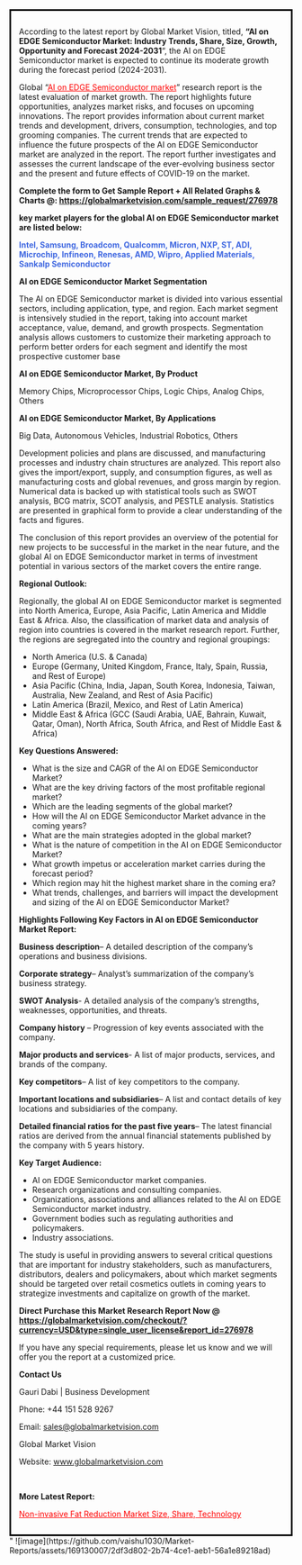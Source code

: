 <div style='border: 3px solid black; padding: 1em;'>

According to the latest report by Global Market Vision, titled, <strong>“AI on EDGE Semiconductor Market: Industry Trends, Share, Size, Growth, Opportunity and Forecast 2024-2031</strong>“, the AI on EDGE Semiconductor market is expected to continue its moderate growth during the forecast period (2024-2031).

Global “<a style='color: #ff0000;' href='https://globalmarketvision.com/reports/global-ai-on-edge-semiconductor-market/276978'>AI on EDGE Semiconductor market</a>” research report is the latest evaluation of market growth. The report highlights future opportunities, analyzes market risks, and focuses on upcoming innovations. The report provides information about current market trends and development, drivers, consumption, technologies, and top grooming companies. The current trends that are expected to influence the future prospects of the AI on EDGE Semiconductor market are analyzed in the report. The report further investigates and assesses the current landscape of the ever-evolving business sector and the present and future effects of COVID-19 on the market.

<strong>Complete the form to Get Sample Report + All Related Graphs &amp; Charts @: <a style='color: #ff0000;' href='https://globalmarketvision.com/sample_request/276978?utm_source=linkedinPulse&utm_medium=SN&utm_campaign=SN'><strong>https://globalmarketvision.com/sample_request/276978</strong></a></strong>

<strong>key market players for the global AI on EDGE Semiconductor market are listed below:</strong>

<strong style='color: #4169e1;'>Intel, Samsung, Broadcom, Qualcomm, Micron, NXP, ST, ADI, Microchip, Infineon, Renesas, AMD, Wipro, Applied Materials, Sankalp Semiconductor</strong>

<strong>AI on EDGE Semiconductor Market Segmentation</strong>

The AI on EDGE Semiconductor market is divided into various essential sectors, including application, type, and region. Each market segment is intensively studied in the report, taking into account market acceptance, value, demand, and growth prospects. Segmentation analysis allows customers to customize their marketing approach to perform better orders for each segment and identify the most prospective customer base

<strong>AI on EDGE Semiconductor Market, By Product</strong>

Memory Chips, Microprocessor Chips, Logic Chips, Analog Chips, Others

<strong>AI on EDGE Semiconductor Market, By Applications</strong>

Big Data, Autonomous Vehicles, Industrial Robotics, Others

Development policies and plans are discussed, and manufacturing processes and industry chain structures are analyzed. This report also gives the import/export, supply, and consumption figures, as well as manufacturing costs and global revenues, and gross margin by region. Numerical data is backed up with statistical tools such as SWOT analysis, BCG matrix, SCOT analysis, and PESTLE analysis. Statistics are presented in graphical form to provide a clear understanding of the facts and figures.

The conclusion of this report provides an overview of the potential for new projects to be successful in the market in the near future, and the global AI on EDGE Semiconductor market in terms of investment potential in various sectors of the market covers the entire range.

<strong>Regional Outlook:</strong>

Regionally, the global AI on EDGE Semiconductor market is segmented into North America, Europe, Asia Pacific, Latin America and Middle East &amp; Africa. Also, the classification of market data and analysis of region into countries is covered in the market research report. Further, the regions are segregated into the country and regional groupings:
<ul>
  <li>North America (U.S. &amp; Canada)</li>
  <li>Europe (Germany, United Kingdom, France, Italy, Spain, Russia, and Rest of Europe)</li>
  <li>Asia Pacific (China, India, Japan, South Korea, Indonesia, Taiwan, Australia, New Zealand, and Rest of Asia Pacific)</li>
  <li>Latin America (Brazil, Mexico, and Rest of Latin America)</li>
  <li>Middle East &amp; Africa (GCC (Saudi Arabia, UAE, Bahrain, Kuwait, Qatar, Oman), North Africa, South Africa, and Rest of Middle East &amp; Africa)</li>
</ul>
<strong>Key Questions Answered:</strong>
<ul>
  <li>What is the size and CAGR of the AI on EDGE Semiconductor Market?</li>
  <li>What are the key driving factors of the most profitable regional market?</li>
  <li>Which are the leading segments of the global market?</li>
  <li>How will the AI on EDGE Semiconductor Market advance in the coming years?</li>
  <li>What are the main strategies adopted in the global market?</li>
  <li>What is the nature of competition in the AI on EDGE Semiconductor Market?</li>
  <li>What growth impetus or acceleration market carries during the forecast period?</li>
  <li>Which region may hit the highest market share in the coming era?</li>
  <li>What trends, challenges, and barriers will impact the development and sizing of the AI on EDGE Semiconductor Market?</li>
</ul>
<strong>Highlights Following Key Factors in AI on EDGE Semiconductor Market Report:</strong>

<strong>Business description</strong>– A detailed description of the company’s operations and business divisions.

<strong>Corporate strategy</strong>– Analyst’s summarization of the company’s business strategy.

<strong>SWOT Analysis</strong>- A detailed analysis of the company’s strengths, weaknesses, opportunities, and threats.

<strong>Company history</strong> – Progression of key events associated with the company.

<strong>Major products and services</strong>- A list of major products, services, and brands of the company.

<strong>Key competitors</strong>– A list of key competitors to the company.

<strong>Important locations and subsidiaries</strong>– A list and contact details of key locations and subsidiaries of the company.

<strong>Detailed financial ratios for the past five years</strong>– The latest financial ratios are derived from the annual financial statements published by the company with 5 years history.

<strong>Key Target Audience:</strong>
<ul>
  <li>AI on EDGE Semiconductor market companies.</li>
  <li>Research organizations and consulting companies.</li>
  <li>Organizations, associations and alliances related to the AI on EDGE Semiconductor market industry.</li>
  <li>Government bodies such as regulating authorities and policymakers.</li>
  <li>Industry associations.</li>
</ul>
The study is useful in providing answers to several critical questions that are important for industry stakeholders, such as manufacturers, distributors, dealers and policymakers, about which market segments should be targeted over retail cosmetics outlets in coming years to strategize investments and capitalize on growth of the market.

<strong>Direct Purchase this Market Research Report Now @ </strong><strong><a style='color: #ff0000;' href='https://globalmarketvision.com/checkout/?currency=USD&type=single_user_license&report_id=276978?utm_source=linkedinPulse&utm_medium=SN&utm_campaign=SN'><strong>https://globalmarketvision.com/checkout/?currency=USD&type=single_user_license&report_id=276978</strong></a></strong>

If you have any special requirements, please let us know and we will offer you the report at a customized price.
<p id='ember58' class='ember-view reader-content-blocks__paragraph'><strong>Contact Us</strong></p>
<p id='ember59' class='ember-view reader-content-blocks__paragraph'>Gauri Dabi | Business Development</p>
<p id='ember60' class='ember-view reader-content-blocks__paragraph'>Phone: +44 151 528 9267</p>
Email: <a href='mailto:sales@globalmarketvision.com'>sales@globalmarketvision.com</a>

Global Market Vision

Website: <a href='http://www.globalmarketvision.com'>www.globalmarketvision.com</a>

&nbsp;

<strong>More Latest Report:</strong>

<a style='color: #ff0000;' href='https://medium.com/@namratasonawane27/non-invasive-fat-reduction-market-size-share-technology-d916011af3c1'>Non-invasive Fat Reduction Market Size, Share, Technology</a>

</div>"
![image](https://github.com/vaishu1030/Market-Reports/assets/169130007/2df3d802-2b74-4ce1-aeb1-56a1e89218ad)
